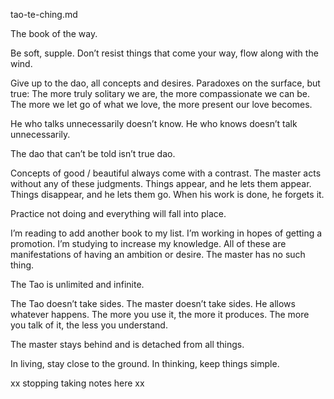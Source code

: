 tao-te-ching.md

The book of the way. 

Be soft, supple. Don’t resist things that come your way, flow along with the wind.

Give up to the dao, all concepts and desires. Paradoxes on the surface, but true: The more truly solitary we are, the more compassionate we can be. The more we let go of what we love, the more present our love becomes. 

He who talks unnecessarily doesn’t know. He who knows doesn’t talk unnecessarily.

The dao that can’t be told isn’t true dao.

Concepts of good / beautiful always come with a contrast. The master acts without any of these judgments. Things appear, and he lets them appear. Things disappear, and he lets them go. When his work is done, he forgets it.

Practice not doing and everything will fall into place. 

I’m reading to add another book to my list. I’m working in hopes of getting a promotion. I’m studying to increase my knowledge. All of these are manifestations of having an ambition or desire. The master has no such thing. 

The Tao is unlimited and infinite. 

The Tao doesn’t take sides. The master doesn’t take sides. He allows whatever happens. The more you use it, the more it produces. The more you talk of it, the less you understand.

The master stays behind and is detached from all things.

In living, stay close to the ground. In thinking, keep things simple.

xx stopping taking notes here xx